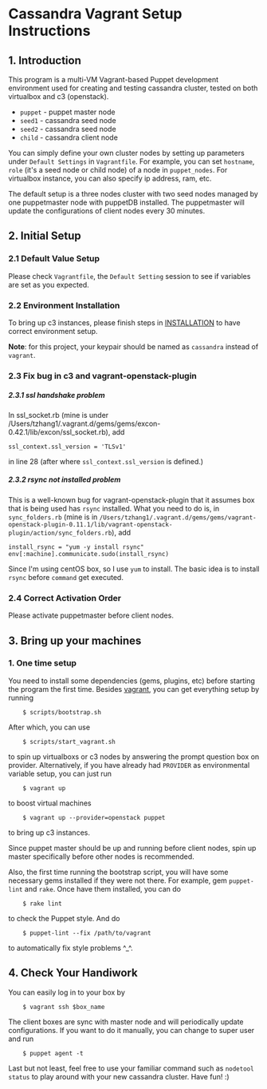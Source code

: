# Cassandra Vagrant Setup Instructions

## 1. Introduction

This program is a multi-VM Vagrant-based Puppet development environment used for creating and testing cassandra cluster, tested on both virtualbox and c3 (openstack).

* `puppet` - puppet master node
* `seed1` - cassandra seed node
* `seed2` - cassandra seed node
* `child` - cassandra client node

You can simply define your own cluster nodes by setting up parameters under `Default Settings` in `Vagrantfile`.
For example, you can set `hostname`, `role` (it's a seed node or child node) of a node in `puppet_nodes`. For virtualbox instance, you can also specify ip address, ram, etc.

The default setup is a three nodes cluster with two seed nodes managed by one puppetmaster node with puppetDB installed. The puppetmaster will update the configurations of client nodes every 30 minutes. 

## 2. Initial Setup
### 2.1 Default Value Setup

Please check `Vagrantfile`, the `Default Setting` session to see if variables are set as you expected.

### 2.2 Environment Installation

To bring up c3 instances, please finish steps in [INSTALLATION](https://github.paypal.com/Stingray/dev-environment/blob/develop/INSTALLATION.md) to have correct environment setup.

**Note**: for this project, your keypair should be named as `cassandra` instead of `vagrant`.

### 2.3 Fix bug in c3 and vagrant-openstack-plugin

##### 2.3.1 ssl handshake problem

In ssl_socket.rb (mine is under /Users/tzhang1/.vagrant.d/gems/gems/excon-0.42.1/lib/excon/ssl_socket.rb), add

```
ssl_context.ssl_version = 'TLSv1' 
```
in line 28 (after where `ssl_context.ssl_version` is defined.)

##### 2.3.2 rsync not installed problem

This is a well-known bug for vagrant-openstack-plugin that it assumes box that is being used has `rsync` installed. What you need to do is, in `sync_folders.rb` (mine is in `/Users/tzhang1/.vagrant.d/gems/gems/vagrant-openstack-plugin-0.11.1/lib/vagrant-openstack-plugin/action/sync_folders.rb`), add
```
install_rsync = "yum -y install rsync"
env[:machine].communicate.sudo(install_rsync)
```
Since I'm using centOS box, so I use `yum` to install. The basic idea is to install `rsync` before `command` get executed.

### 2.4 Correct Activation Order

Please activate puppetmaster before client nodes.

## 3. Bring up your machines

### 1. One time setup
You need to install some dependencies (gems, plugins, etc) before starting the program the first time. Besides [vagrant](https://docs.vagrantup.com/v2/installation/), you can get everything setup by running
```
    $ scripts/bootstrap.sh
```
After which, you can use 
```
    $ scripts/start_vagrant.sh
``` 
to spin up virtualboxs or c3 nodes by answering the prompt question box on provider. 
Alternatively, if you have already had `PROVIDER` as environmental variable setup, you can just run 
```
    $ vagrant up 
```
to boost virtual machines
```
    $ vagrant up --provider=openstack puppet
```
to bring up c3 instances.

Since puppet master should be up and running before client nodes, spin up master specifically before other nodes is recommended. 

Also, the first time running the bootstrap script, you will have some necessary gems installed if they were not there. For example, gem `puppet-lint` and `rake`. Once have them installed, you can do 
```
    $ rake lint
```
to check the Puppet style. And do 
```
    $ puppet-lint --fix /path/to/vagrant
```
to automatically fix style problems ^_^.

## 4. Check Your Handiwork 
You can easily log in to your box by
```
    $ vagrant ssh $box_name
```
The client boxes are sync with master node and will periodically update configurations. If you want to do it manually, you can change to super user and run 
```
    $ puppet agent -t
```
Last but not least, feel free to use your familiar command such as `nodetool status` to play around with your new cassandra cluster. Have fun! :)

